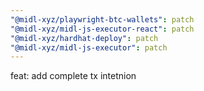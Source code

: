 ```yaml
---
"@midl-xyz/playwright-btc-wallets": patch
"@midl-xyz/midl-js-executor-react": patch
"@midl-xyz/hardhat-deploy": patch
"@midl-xyz/midl-js-executor": patch
---
```


feat: add complete tx intetnion
